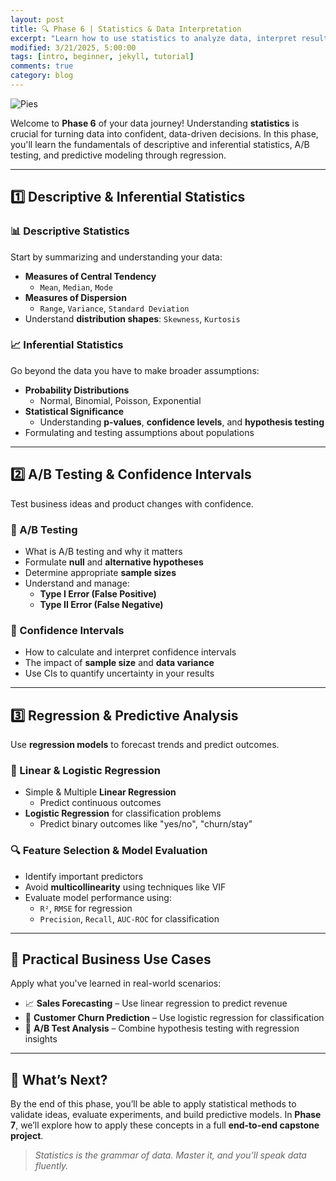 ```yaml
---
layout: post
title: 🔍 Phase 6 | Statistics & Data Interpretation 
excerpt: "Learn how to use statistics to analyze data, interpret results, and make confident decisions using hypothesis testing, A/B testing, and regression models."
modified: 3/21/2025, 5:00:00
tags: [intro, beginner, jekyll, tutorial]
comments: true
category: blog
---
```


![Pies](https://morwarid1.github.io/images/Stat.png )  

Welcome to **Phase 6** of your data journey! Understanding **statistics** is crucial for turning data into confident, data-driven decisions. In this phase, you'll learn the fundamentals of descriptive and inferential statistics, A/B testing, and predictive modeling through regression.

---

## 1️⃣ Descriptive & Inferential Statistics

### 📊 Descriptive Statistics

Start by summarizing and understanding your data:

- **Measures of Central Tendency**  
  - `Mean`, `Median`, `Mode`  
- **Measures of Dispersion**  
  - `Range`, `Variance`, `Standard Deviation`  
- Understand **distribution shapes**: `Skewness`, `Kurtosis`

### 📈 Inferential Statistics

Go beyond the data you have to make broader assumptions:

- **Probability Distributions**  
  - Normal, Binomial, Poisson, Exponential  
- **Statistical Significance**  
  - Understanding **p-values**, **confidence levels**, and **hypothesis testing**  
- Formulating and testing assumptions about populations  

---

## 2️⃣ A/B Testing & Confidence Intervals

Test business ideas and product changes with confidence.

### 🧪 A/B Testing

- What is A/B testing and why it matters  
- Formulate **null** and **alternative hypotheses**  
- Determine appropriate **sample sizes**  
- Understand and manage:
  - **Type I Error (False Positive)**  
  - **Type II Error (False Negative)**

### 📏 Confidence Intervals

- How to calculate and interpret confidence intervals  
- The impact of **sample size** and **data variance**  
- Use CIs to quantify uncertainty in your results

---

## 3️⃣ Regression & Predictive Analysis

Use **regression models** to forecast trends and predict outcomes.

### 🔢 Linear & Logistic Regression

- Simple & Multiple **Linear Regression**  
  - Predict continuous outcomes  
- **Logistic Regression** for classification problems  
  - Predict binary outcomes like "yes/no", "churn/stay"

### 🔍 Feature Selection & Model Evaluation

- Identify important predictors  
- Avoid **multicollinearity** using techniques like VIF  
- Evaluate model performance using:
  - `R²`, `RMSE` for regression  
  - `Precision`, `Recall`, `AUC-ROC` for classification  

---

## 💼 Practical Business Use Cases

Apply what you've learned in real-world scenarios:

- 📈 **Sales Forecasting** – Use linear regression to predict revenue  
- 🔁 **Customer Churn Prediction** – Use logistic regression for classification  
- 🧪 **A/B Test Analysis** – Combine hypothesis testing with regression insights  

---

## 🎯 What’s Next?

By the end of this phase, you’ll be able to apply statistical methods to validate ideas, evaluate experiments, and build predictive models. In **Phase 7**, we’ll explore how to apply these concepts in a full **end-to-end capstone project**.

> *Statistics is the grammar of data. Master it, and you’ll speak data fluently.*



